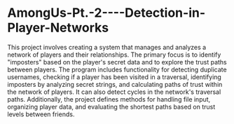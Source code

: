 # AmongUs-Pt.-2----Detection-in-Player-Networks
This project involves creating a system that manages and analyzes a network of players and their relationships. The primary focus is to identify "imposters" based on the player's secret data and to explore the trust paths between players. The program includes functionality for detecting duplicate usernames, checking if a player has been visited in a traversal, identifying imposters by analyzing secret strings, and calculating paths of trust within the network of players. It can also detect cycles in the network's traversal paths. Additionally, the project defines methods for handling file input, organizing player data, and evaluating the shortest paths based on trust levels between friends.
